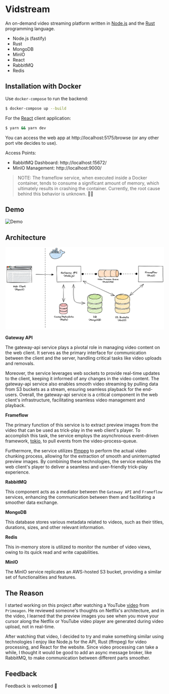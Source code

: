 # Vidstream

An on-demand video streaming platform written in [Node.js](https://nodejs.org/en) and the [Rust](https://www.rust-lang.org/) programming language.

- Node.js (fastify)
- Rust
- MongoDB
- MinIO
- React
- RabbitMQ
- Redis

## Installation with Docker

Use `docker-compose` to run the backend:

```sh
$ docker-compose up --build
```

For the [React](https://react.dev/) client application:

```sh
$ yarn && yarn dev
```

You can access the web app at http://localhost:5175/browse (or any other port vite decides to use).

Access Points:

- RabbitMQ Dashboard: http://localhost:15672/
- MinIO Management: http://localhost:9000/

> NOTE: The frameflow service, when executed inside a Docker container, tends to consume a significant amount of memory, which ultimately results in crashing the container. Currently, the root cause behind this behavior is unknown. 🤷‍♂️

## Demo

![Demo](./assets/vidstream-demo.gif)

## Architecture

<img src='./assets/vidstream-architecture.png' />

**Gateway API**

The gateway-api service plays a pivotal role in managing video content on the web client. It serves as the primary interface for communication between the client and the server, handling critical tasks like video uploads and removals.

Moreover, the service leverages web sockets to provide real-time updates to the client, keeping it informed of any changes in the video content. The gateway-api service also enables smooth video streaming by pulling data from S3 buckets as a stream, ensuring seamless playback for the end-users. Overall, the gateway-api service is a critical component in the web client's infrastructure, facilitating seamless video management and playback.

**Frameflow**

The primary function of this service is to extract preview images from the video that can be used as trick-play in the web client's player. To accomplish this task, the service employs the asynchronous event-driven framework, [tokio](https://tokio.rs/), to pull events from the video-process-queue.

Furthermore, the service utilizes [ffmpeg](https://ffmpeg.org/) to perform the actual video chunking process, allowing for the extraction of smooth and uninterrupted preview images. By combining these technologies, the service enables the web client's player to deliver a seamless and user-friendly trick-play experience.

**RabbitMQ**

This component acts as a mediator between the `Gateway API` and `Frameflow` services, enhancing the communication between them and facilitating a smoother data exchange.

**MongoDB**

This database stores various metadata related to videos, such as their titles, durations, sizes, and other relevant information.

**Redis**

This in-memory store is utilized to monitor the number of video views, owing to its quick read and write capabilities.

**MinIO**

The MinIO service replicates an AWS-hosted S3 bucket, providing a similar set of functionalities and features.

## The Reason

I started working on this project after watching a YouTube [video](https://www.youtube.com/watch?v=zQSwPEqBiLU) from `Primeagen`. He reviewed someone's thoughts on Netflix's architecture, and in the video, I learned that the preview images you see when you move your cursor along the Netflix or YouTube video player are generated during video upload, not in real-time.

After watching that video, I decided to try and make something similar using technologies I enjoy like Node.js for the API, Rust (ffmpeg) for video processing, and React for the website. Since video processing can take a while, I thought it would be good to add an async message broker, like RabbitMQ, to make communication between different parts smoother.

## Feedback

Feedback is welcomed 🙂

